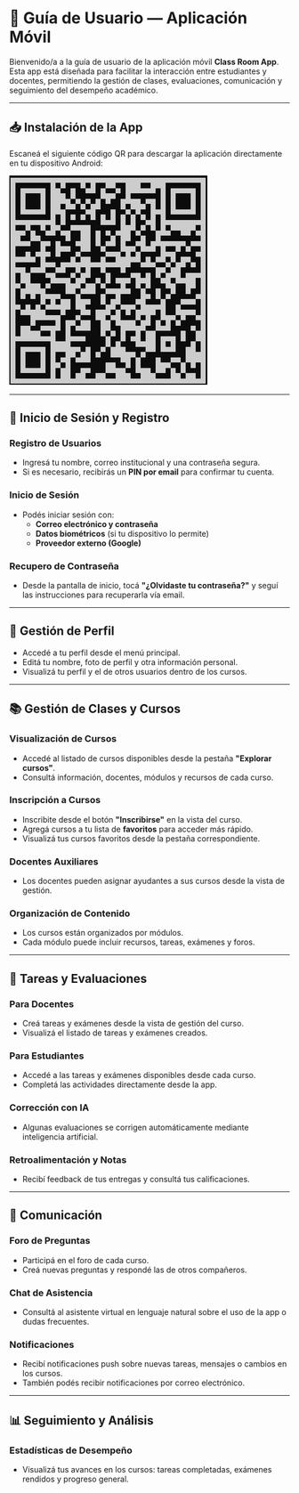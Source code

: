 # 📱 Guía de Usuario — Aplicación Móvil

Bienvenido/a a la guía de usuario de la aplicación móvil **Class Room App**. Esta app está diseñada para facilitar la interacción entre estudiantes y docentes, permitiendo la gestión de clases, evaluaciones, comunicación y seguimiento del desempeño académico.

---

## 📥 Instalación de la App

Escaneá el siguiente código QR para descargar la aplicación directamente en tu dispositivo Android:

![Descarga la app escaneando este QR](qr-download.png)

---

## 🔐 Inicio de Sesión y Registro

### Registro de Usuarios

- Ingresá tu nombre, correo institucional y una contraseña segura.
- Si es necesario, recibirás un **PIN por email** para confirmar tu cuenta.

### Inicio de Sesión

- Podés iniciar sesión con:
  - **Correo electrónico y contraseña**
  - **Datos biométricos** (si tu dispositivo lo permite)
  - **Proveedor externo (Google)**

### Recupero de Contraseña

- Desde la pantalla de inicio, tocá **"¿Olvidaste tu contraseña?"** y seguí las instrucciones para recuperarla vía email.

---

## 👤 Gestión de Perfil

- Accedé a tu perfil desde el menú principal.
- Editá tu nombre, foto de perfil y otra información personal.
- Visualizá tu perfil y el de otros usuarios dentro de los cursos.

---

## 📚 Gestión de Clases y Cursos

### Visualización de Cursos

- Accedé al listado de cursos disponibles desde la pestaña **"Explorar cursos"**.
- Consultá información, docentes, módulos y recursos de cada curso.

### Inscripción a Cursos

- Inscribite desde el botón **"Inscribirse"** en la vista del curso.
- Agregá cursos a tu lista de **favoritos** para acceder más rápido.
- Visualizá tus cursos favoritos desde la pestaña correspondiente.

### Docentes Auxiliares

- Los docentes pueden asignar ayudantes a sus cursos desde la vista de gestión.

### Organización de Contenido

- Los cursos están organizados por módulos.
- Cada módulo puede incluir recursos, tareas, exámenes y foros.

---

## 📝 Tareas y Evaluaciones

### Para Docentes

- Creá tareas y exámenes desde la vista de gestión del curso.
- Visualizá el listado de tareas y exámenes creados.

### Para Estudiantes

- Accedé a las tareas y exámenes disponibles desde cada curso.
- Completá las actividades directamente desde la app.

### Corrección con IA

- Algunas evaluaciones se corrigen automáticamente mediante inteligencia artificial.

### Retroalimentación y Notas

- Recibí feedback de tus entregas y consultá tus calificaciones.

---

## 💬 Comunicación

### Foro de Preguntas

- Participá en el foro de cada curso.
- Creá nuevas preguntas y respondé las de otros compañeros.

### Chat de Asistencia

- Consultá al asistente virtual en lenguaje natural sobre el uso de la app o dudas frecuentes.

### Notificaciones

- Recibí notificaciones push sobre nuevas tareas, mensajes o cambios en los cursos.
- También podés recibir notificaciones por correo electrónico.

---

## 📊 Seguimiento y Análisis

### Estadísticas de Desempeño

- Visualizá tus avances en los cursos: tareas completadas, exámenes rendidos y progreso general.
